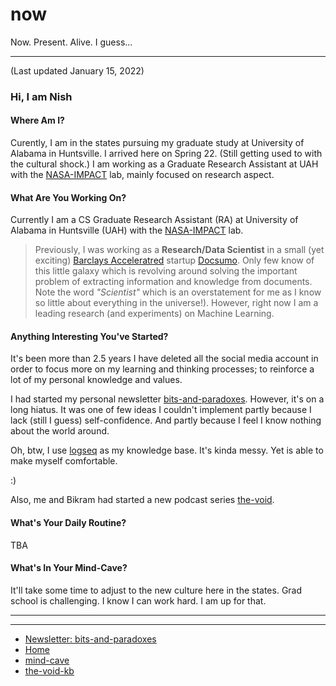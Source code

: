 # now
Now. Present. Alive. I guess...

---

(Last updated January 15, 2022)

### Hi, I am Nish

#### Where Am I?
Curently, I am in the states pursuing my graduate study at University of Alabama in Huntsville. I arrived here on Spring 22. (Still getting used to with the cultural shock.)
I am working as a Graduate Research Assistant at UAH  with the [NASA-IMPACT](https://earthdata.nasa.gov/esds/impact) lab, mainly focused on research aspect.

#### What Are You Working On?

Currently I am a CS Graduate Research Assistant (RA) at University of Alabama in Huntsville (UAH) with the [NASA-IMPACT](https://earthdata.nasa.gov/esds/impact) lab. 

> Previously, I was working as a **Research/Data Scientist** in a small (yet exciting) [Barclays Acceleratred](https://home.barclays/who-we-are/innovation/barclays-accelerator/companies/docsumo/) startup [Docsumo](https://docsumo.com/). Only few know of this little galaxy which is revolving around solving the important problem of extracting information and knowledge from documents. Note the word *"Scientist"* which is an overstatement for me as I know so little about everything in the universe!). However, right now I am a leading research (and experiments) on Machine Learning.  


#### Anything Interesting You've Started?

It's been more than 2.5 years I have deleted all the social media account in order to focus more on my learning and thinking processes; to reinforce a lot of my personal knowledge and values.

I had started my personal newsletter [bits-and-paradoxes](https://bitsandparadoxes.substack.com/). However, it's on a long hiatus. It was one of few ideas I couldn't implement  partly because I lack (still I guess) self-confidence. And partly because I feel I know nothing about the world around.

Oh, btw, I use [logseq](https://github.com/logseq/logseq) as my knowledge base. It's kinda messy. Yet is able to make myself comfortable.

:)

Also, me and Bikram had started a new podcast series [the-void](https://www.youtube.com/channel/UC_In8LSy3oWOoOQO-SPTFzA).


#### What's Your Daily Routine?
TBA


#### What's In Your Mind-Cave?
It'll take some time to adjust to the new culture here in the states. Grad school is challenging. I know I can work hard. I am up for that.


---
---


- [Newsletter: bits-and-paradoxes](https://bitsandparadoxes.substack.com/)
- [Home](https://nish1001.github.io/)
- [mind-cave](https://nish1001.github.io/mind-cave/)
- [the-void-kb](https://thevoid42.gitlab.io/kb/#/all-pages)

